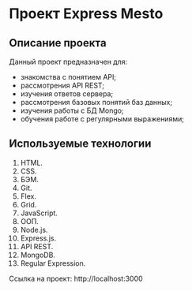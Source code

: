 # Проект Express Mesto
 
 
## Описание проекта 
 
Данный проект предназначен для:  
 
* знакомства с понятием API;
* рассмотрения API REST;
* изучения ответов сервера;
* рассмотрения базовых понятий баз данных; 
* изучения работы с БД Mongo;
* обучения работе с регулярными выражениями;

 
## Используемые технологии 
1. HTML. 
2. CSS. 
3. БЭМ. 
4. Git. 
5. Flex. 
6. Grid. 
7. JavaScript. 
8. ООП.
9. Node.js.
10. Express.js.
11. API REST.
12. MongoDB.
13. Regular Expression.
 
Ссылка на проект:   http://localhost:3000
